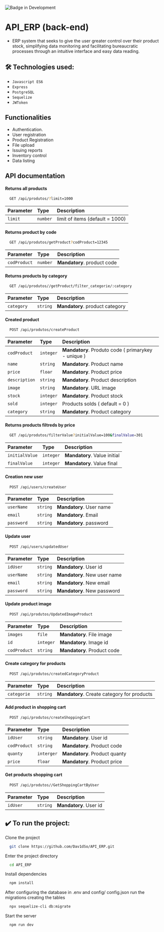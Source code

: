 ![Badge in Development](http://img.shields.io/static/v1?label=STATUS&message=EM%20DESENVOLVIMENTO&color=GREEN&style=for-the-badge)

# API_ERP (back-end)

- ERP system that seeks to give the user greater control over their product stock, simplifying data monitoring and facilitating bureaucratic processes through an intuitive interface and easy data reading.

## 🛠️ Technologies used:

- ``Javascript ES6``
- ``Express``
- ``PostgreSQL``
- ``Sequelize``
- ``JWToken``

## Functionalities

- Authentication.
- User registration
- Product Registration
- File upload
- Issuing reports
- Inventory control
- Data listing


## API documentation

#### Returns all products

```bash
  GET /api/produtos/?limit=1000
```

| Parameter | Type     | Description                     |
| :-------- | :------- | :------------------------------ |
| `limit`   | `number` | limit of items (default = 1000) |

#### Returns product by code

```bash
  GET /api/produtos/getProduct?codProduct=12345
```

| Parameter    | Type     | Description                 |
| :----------- | :------- | :-------------------------- |
| `codProduct` | `number` | **Mandatory**. product code |

#### Returns products by category

```bash
  GET /api/produtos//getProduct/filter_categorie/:category
```

| Parameter   | Type    | Description                  |
| :---------- | :------ | :--------------------------- |
| `category`  | `string` | **Mandatory**. product category |

#### Created product

```bash
  POST /api/produtos/createProduct
```

| Parameter    | Type      | Description                        |
| :----------- | :-------- | :--------------------------------- |
| `codProduct`        | `integer` | **Mandatory**. Produto code ( primarykey - unique )   |
| `name`       | `string`  | **Mandatory**. Product name        |
| `price`      | `floar`   | **Mandatory**. Product price       |
| `description`| `string`  | **Mandatory**. Product description | 
| `image`      | `string`  | **Mandatory**. URL image           |
| `stock`      | `integer` | **Mandatory**. Product stock       |
| `sold`       | `integer` | Products solds ( default = 0 )     |
| `category`   | `string`  | **Mandatory**. Product category    |


#### Returns products filtreds by price

```bash
  GET /api/produtos/filterValue?initialValue=100&finalValue=301
```

| Parameter     | Type      | Description                  |
| :----------   | :-------- | :--------------------------- |
| `initialValue`| `integer` | **Mandatory**. Value initial |
| `finalValue`  | `integer` | **Mandatory**. Value final   |

#### Creation new user

```bash
  POST /api/users/createUser
```

| Parameter  | Type     | Description              |
| :--------- | :------- | :----------------------- | 
| `userName` | `string` | **Mandatory**. User name |
| `email`    | `string` | **Mandatory**. Email     |
| `password` | `string` | **Mandatory**. password  |

#### Update user

```bash
  POST /api/users/updatedUser
```

| Parameter  | Type       | Description                  |
| :----------| :--------- | :----------------------------|
| `idUser`   | `string`   | **Mandatory**. User id       |
| `userName` | `string`   | **Mandatory**. New user name |
| `email`    | `string`   | **Mandatory**. New email     |
| `password` | `string`   | **Mandatory**. New password  |


#### Update product image

```bash
  POST /api/produtos/UpdatedImageProduct
```

| Parameter  | Type       | Description                 |
| :----------| :--------- | :-------------------------- |
| `images`   | `file`     | **Mandatory**. File image   |
| `id`       | `integer`  | **Mandatory**. Image id     |
|`codProduct`| `string`   | **Mandatory**. Product code |

#### Create category for products

```bash
  POST /api/produtos/createdCategoryProduct
```

| Parameter  | Type       | Description                 |
| :----------| :--------- | :-------------------------- |
|`categorie`| `string`   | **Mandatory**. Create category for products |


#### Add product in shopping cart

```bash
  POST /api/produtos/createShoppingCart
```

| Parameter  | Type       | Description                   |
| :----------| :--------- | :---------------------------- |
| `idUser`   | `string`   | **Mandatory**. User id        |
|`codProduct`| `string`   | **Mandatory**. Product code   |
|  `quanty`  | `interger` | **Mandatory**. Product quanty |
| `price`    | `floar`    | **Mandatory**. Product price  |

#### Get products shopping cart

```bash
  POST /api/produtos//GetShoppingCartByUser
```

| Parameter  | Type       | Description                   |
| :----------| :--------- | :---------------------------- |
| `idUser`   | `string`   | **Mandatory**. User id        |

## ✔️ To run the project:

Clone the project

```bash
  git clone https://github.com/Dav1dSo/API_ERP.git
```

Enter the project directory

```bash
  cd API_ERP
```

Install dependencies

```bash
  npm install
```

After configuring the database in .env and config/ config.json run the migrations creating the tables

```bash
  npx sequelize-cli db:migrate
```
Start the server

```bash
  npm run dev
``` 
